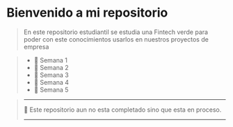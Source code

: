 # Bienvenido a mi repositorio
>
> En este repositorio estudiantil se estudia una Fintech verde para poder con este conocimientos usarlos en nuestros proyectos de empresa
>

> - 📂 Semana 1
>  - 📂 Semana 2
>  - 📂 Semana 3
>  - 📂 Semana 4
> - 📂 Semana 5

>___
>🤔 Este repositorio aun no esta completado sino que esta en proceso.
>___
